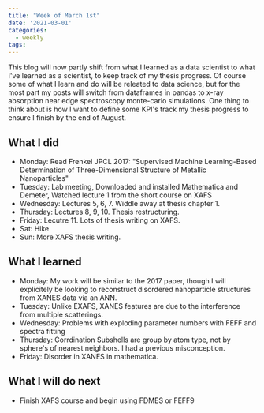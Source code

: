 ```yaml
---
title: "Week of March 1st"
date: '2021-03-01'
categories:
  - weekly
tags:
---
```


This blog will now partly shift from what I learned as a data scientist to what I've learned as a scientist, to keep track of my thesis progress. Of course some of what I learn and do will be releated to data science, but for the most part my posts will switch from dataframes in pandas to x-ray absorption near edge spectroscopy monte-carlo simulations. One thing to think about is how I want to define some KPI's track my thesis progress to ensure I finish by the end of August. 

## What I did
- Monday: Read Frenkel JPCL 2017: "Supervised Machine Learning-Based Determination of
Three-Dimensional Structure of Metallic Nanoparticles"
- Tuesday: Lab meeting, Downloaded and installed Mathematica and Demeter, Watched lecture 1 from the short course on XAFS
- Wednesday: Lectures 5, 6, 7. Widdle away at thesis chapter 1.
- Thursday: Lectures 8, 9, 10. Thesis restructuring.
- Friday: Lecutre 11. Lots of thesis writing on XAFS.
- Sat: Hike
- Sun: More XAFS thesis writing.

## What I learned
- Monday: My work will be similar to the 2017 paper, though I will explicitely be looking to reconstruct disordered nanoparticle structures from XANES data via an ANN.
- Tuesday: Unlike EXAFS, XANES features are due to the interference from multiple scatterings.
- Wednesday: Problems with exploding parameter numbers with FEFF and spectra fitting
- Thursday: Corrdination Subshells are group by atom type, not by sphere's of nearest neighbors. I had a previous misconception.
- Friday: Disorder in XANES in mathematica.

## What I will do next
- Finish XAFS course and begin using FDMES or FEFF9